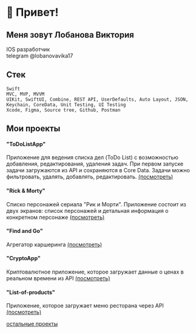 # 👋 Привет!
## Меня зовут Лобанова Виктория      
IOS разработчик        
telegram @lobanovavika17

## Стек
~~~
Swift
MVC, MVP, MVVM
UIKit, SwiftUI, Combine, REST API, UserDefaults, Auto Layout, JSON, Keychain, CoreData, Unit Testing, UI Testing
Xcode, Figma, Source tree, Github, Postman
~~~

## Мои проекты
#### "ToDoListApp"     
Приложение для ведения списка дел (ToDo List) с возможностью добавления, редактирования, удаления задач. При первом запуске задачи загружаются из API и сохраняются в Core Data. Задачи можно фильтровать, удалять, добавлять, редактировать. [(посмотреть)](https://github.com/LobanovaViktoria/ToDoListApp)          
#### "Rick & Morty"     
Списко персонажей сериала "Рик и Морти". Приложение состоит из двух экранов: список персонажей и детальная информация о конкретном персонаже [(посмотреть)](https://github.com/LobanovaViktoria/Rick-and-Morty)        
#### "Find and Go"         
Агрегатор каршеринга [(посмотреть)](https://github.com/Car-sharing-Mob-App-IOS/iOS)      
#### "CryptoApp"        
Криптовалютное приложение, которое загружает данные о ценах в реальном времени из API [(посмотреть)](https://github.com/LobanovaViktoria/CryptoApp)     
#### "List-of-products"         
Приложение, которое загружает меню ресторана через API [(посмотреть)](https://github.com/LobanovaViktoria/List-of-products)        


[остальные проекты](https://github.com/LobanovaViktoria?tab=repositories)      

